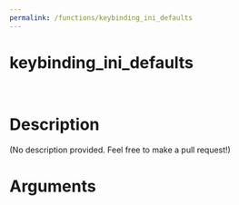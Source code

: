 ```yaml
---
permalink: /functions/keybinding_ini_defaults
---
```

# keybinding_ini_defaults  
&nbsp;  
# Description  
(No description provided. Feel free to make a pull request!) 
&nbsp;  
# Arguments


